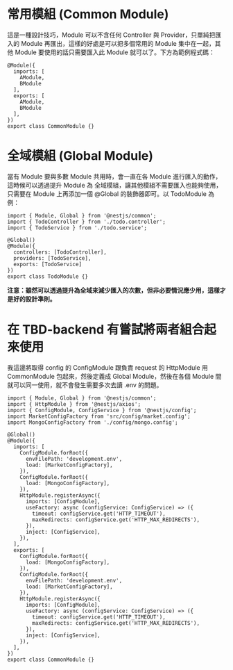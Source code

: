 # 常用模組 (Common Module)
這是一種設計技巧，Module 可以不含任何 Controller 與 Provider，只單純把匯入的 Module 再匯出，這樣的好處是可以把多個常用的 Module 集中在一起，其他 Module 要使用的話只需要匯入此 Module 就可以了。下方為範例程式碼：

```typescript=
@Module({
  imports: [
    AModule,
    BModule
  ],
  exports: [
    AModule,
    BModule
  ],
})
export class CommonModule {}
```

# 全域模組 (Global Module)
當有 Module 要與多數 Module 共用時，會一直在各 Module 進行匯入的動作，這時候可以透過提升 Module 為 全域模組，讓其他模組不需要匯入也能夠使用，只需要在 Module 上再添加一個 @Global 的裝飾器即可。以 TodoModule 為例：
```typescript=
import { Module, Global } from '@nestjs/common';
import { TodoController } from './todo.controller';
import { TodoService } from './todo.service';

@Global()
@Module({
  controllers: [TodoController],
  providers: [TodoService],
  exports: [TodoService]
})
export class TodoModule {}
```

**注意：雖然可以透過提升為全域來減少匯入的次數，但非必要情況應少用，這樣才是好的設計準則。**

# 在 TBD-backend 有嘗試將兩者組合起來使用
我這邊將取得 config 的 ConfigModule 跟負責 request 的 HttpModule 用 CommonModule 包起來，然後定義成 Global Module，然後在各個 Module 間就可以同一使用，就不會發生需要多次去讀 .env 的問題。

```typescript=
import { Module, Global } from '@nestjs/common';
import { HttpModule } from '@nestjs/axios';
import { ConfigModule, ConfigService } from '@nestjs/config';
import MarketConfigFactory from 'src/config/market.config';
import MongoConfigFactory from './config/mongo.config';

@Global()
@Module({
  imports: [
    ConfigModule.forRoot({
      envFilePath: 'development.env',
      load: [MarketConfigFactory],
    }),
    ConfigModule.forRoot({
      load: [MongoConfigFactory],
    }),
    HttpModule.registerAsync({
      imports: [ConfigModule],
      useFactory: async (configService: ConfigService) => ({
        timeout: configService.get('HTTP_TIMEOUT'),
        maxRedirects: configService.get('HTTP_MAX_REDIRECTS'),
      }),
      inject: [ConfigService],
    }),
  ],
  exports: [
    ConfigModule.forRoot({
      load: [MongoConfigFactory],
    }),
    ConfigModule.forRoot({
      envFilePath: 'development.env',
      load: [MarketConfigFactory],
    }),
    HttpModule.registerAsync({
      imports: [ConfigModule],
      useFactory: async (configService: ConfigService) => ({
        timeout: configService.get('HTTP_TIMEOUT'),
        maxRedirects: configService.get('HTTP_MAX_REDIRECTS'),
      }),
      inject: [ConfigService],
    }),
  ],
})
export class CommonModule {}

```

